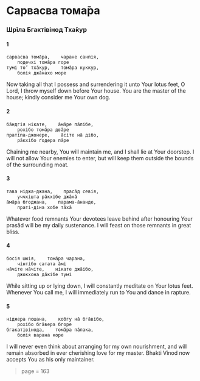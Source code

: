 # Сарвасва тома̄ра

### Шрīла Бгактівінод Тха̄кур

#### 1

    сарвасва тома̄ра,    чаране санпія,
        подечхі тома̄ра горе
    тумі то’ тха̄кур,    тома̄ра куккур,
        болія джа̄нахо море

Now taking all that I possess and surrendering it unto Your lotus feet, O Lord, I throw myself down before Your house. You are the master of the house; kindly consider me Your own dog.

#### 2

    ба̄ндгія нікате,    а̄ма̄ре па̄лібе,
        рохібо тома̄ра два̄ре
    пратīпа-джонере,    а̄сіте на̄ дібо,
        ра̄кхібо ґодера па̄ре

Chaining me nearby, You will maintain me, and I shall lie at Your doorstep. I will not allow Your enemies to enter, but will keep them outside the bounds of the surrounding moat.

#### 3

    тава ніджа-джана,    праса̄д севія,
        уччхішта ра̄кхібе джа̄ха̄
    а̄ма̄ра бгоджана,    парама-а̄нанде,
        праті-діна хобе та̄ха̄

Whatever food remnants Your devotees leave behind after honouring Your prasād will be my daily sustenance. I will feast on those remnants in great bliss.

#### 4

    босія шюія,    тома̄ра чарана,
        чінтібо сатата а̄мі
    на̄чіте на̄чіте,    нікате джа̄ібо,
        джокхона да̄кібе тумі

While sitting up or lying down, I will constantly meditate on Your lotus feet. Whenever You call me, I will immediately run to You and dance in rapture.

#### 5

    ніджера пошана,    кобгу на̄ бга̄вібо,
        рохібо бга̄вера бгоре
    бгакатівінода,    тома̄ра па̄лака,
        болія варана коре

I will never even think about arranging for my own nourishment, and will remain absorbed in ever cherishing love for my master. Bhakti Vinod now accepts You as his only maintainer.


> page = 163